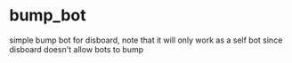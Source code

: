 # bump_bot
simple bump bot for disboard,
note that it will only work as a self bot since disboard doesn't allow bots to bump
